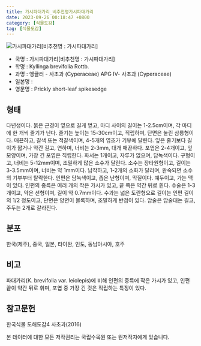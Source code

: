 ```yaml
---
title: 가시파대가리_비추천명가시파대가리
date: 2023-09-26 00:18:47 +0800
category: [식물도감]
tag: [식물도감]
---
```




![가시파대가리[비추천명 : 가시파대가리]](/fileUpload/plants/basic/illustration/9847_illustration_th2.jpg)
- 국명 : 가시파대가리[비추천명 : 가시파대가리]
- 학명 : Kyllinga brevifolia Rottb.
- 과명 : 앵글러 - 사초과 (Cyperaceae) APG Ⅳ- 사초과 (Cyperaceae)
- 일본명 : 
- 영문명 : Prickly short-leaf spikesedge


## 형태
다년생이다. 붉은 근경이 옆으로 길게 벋고, 마디 사이의 길이는 1-2.5cm이며, 각 마디에 한 개씩 줄기가 난다. 줄기는 높이는 15-30cm이고, 직립하며, 단면은 눌린 삼릉형이다. 매끈하고, 갈색 또는 적갈색이며, 4-5개의 엽초가 기부에 달린다. 잎은 줄기보다 길이가 짧거나 약간 길고, 연하며, 너비는 2-3mm, 대개 매끈하다. 포엽은 2-4개이고, 잎모양이며, 가장 긴 포엽은 직립한다. 화서는 1개이고, 자루가 없으며, 담녹색이다. 구형이고, 너비는 5-12mm이며, 조밀하게 많은 소수가 달린다. 소수는 장타원형이고, 길이는 3-3.5mm이며, 너비는 약 1mm이다. 납작하고, 1-2개의 소화가 달리며, 완숙되면 소수의 기부부터 탈락한다. 인편은 담녹색이고, 좁은 난형이며, 막질이다. 예두이고, 가는 맥이 있다. 인편의 중륵은 여러 개의 작은 가시가 있고, 끝 쪽은 약간 뒤로 휜다. 수술은 1-3개이고, 약은 선형이며, 길이 약 0.7mm이다. 수과는 넓은 도란형으로 길이는 인편 길이의 1/2 정도이고, 단면은 양면이 볼록하며, 조밀하게 반점이 있다. 암술은 암술대는 길고, 주두는 2개로 갈라진다.
## 분포
한국(제주), 중국, 일본, 타이완, 인도, 동남아시아, 호주
## 비고
파대가리(K. brevifolia var. leiolepis)에 비해 인편의 중륵에 작은 가시가 있고, 인편 끝이 약간 뒤로 휘며, 포엽 중 가장 긴 것은 직립하는 특징이 있다.
## 참고문헌
한국식물 도해도감4 사초과(2016)






본 데이터에 대한 모든 저작권리는 국립수목원 또는 원저작자에게 있습니다.
